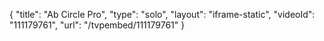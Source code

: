 {
    "title": "Ab Circle Pro",
    "type": "solo",
    "layout": "iframe-static",
    "videoId": "111179761",
    "url": "\/tvpembed\/111179761"
}